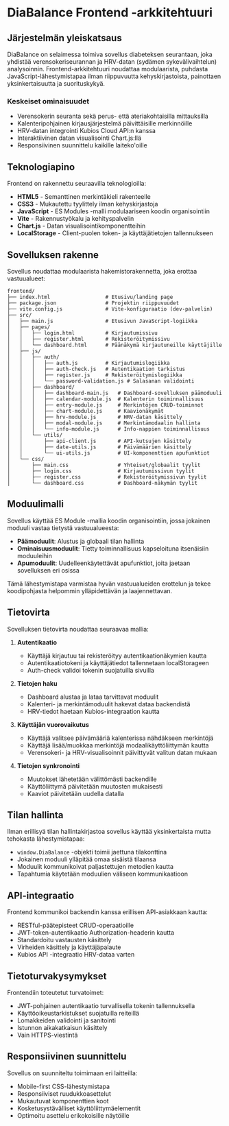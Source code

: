 # DiaBalance Frontend -arkkitehtuuri

## Järjestelmän yleiskatsaus

DiaBalance on selaimessa toimiva sovellus diabeteksen seurantaan, joka yhdistää verensokeriseurannan ja HRV-datan (sydämen sykevälivaihtelun) analysoinnin. Frontend-arkkitehtuuri noudattaa modulaarista, puhdasta JavaScript-lähestymistapaa ilman riippuvuutta kehyskirjastoista, painottaen yksinkertaisuutta ja suorituskykyä.

### Keskeiset ominaisuudet

- Verensokerin seuranta sekä perus- että ateriakohtaisilla mittauksilla
- Kalenteripohjainen kirjausjärjestelmä päivittäisille merkinnöille
- HRV-datan integrointi Kubios Cloud API:n kanssa
- Interaktiivinen datan visualisointi Chart.js:llä
- Responsiivinen suunnittelu kaikille laiteko'oille

## Teknologiapino

Frontend on rakennettu seuraavilla teknologioilla:

- **HTML5** - Semanttinen merkintäkieli rakenteelle
- **CSS3** - Mukautettu tyylittely ilman kehyskirjastoja
- **JavaScript** - ES Modules -malli modulaariseen koodin organisointiin
- **Vite** - Rakennustyökalu ja kehityspalvelin
- **Chart.js** - Datan visualisointikomponentteihin
- **LocalStorage** - Client-puolen token- ja käyttäjätietojen tallennukseen

## Sovelluksen rakenne

Sovellus noudattaa modulaarista hakemistorakennetta, joka erottaa vastuualueet:

```
frontend/
├── index.html                  # Etusivu/landing page
├── package.json                # Projektin riippuvuudet
├── vite.config.js              # Vite-konfiguraatio (dev-palvelin)
├── src/
│   ├── main.js                 # Etusivun JavaScript-logiikka
│   ├── pages/
│   │   ├── login.html          # Kirjautumissivu
│   │   ├── register.html       # Rekisteröitymissivu
│   │   └── dashboard.html      # Päänäkymä kirjautuneille käyttäjille
│   ├── js/
│   │   ├── auth/
│   │   │   ├── auth.js         # Kirjautumislogiikka
│   │   │   ├── auth-check.js   # Autentikaation tarkistus
│   │   │   ├── register.js     # Rekisteröitymislogiikka
│   │   │   └── password-validation.js # Salasanan validointi
│   │   ├── dashboard/
│   │   │   ├── dashboard-main.js   # Dashboard-sovelluksen päämoduuli
│   │   │   ├── calendar-module.js  # Kalenterin toiminnallisuus
│   │   │   ├── entry-module.js     # Merkintöjen CRUD-toiminnot
│   │   │   ├── chart-module.js     # Kaavionäkymät
│   │   │   ├── hrv-module.js       # HRV-datan käsittely
│   │   │   ├── modal-module.js     # Merkintämodaalin hallinta
│   │   │   └── info-module.js      # Info-nappien toiminnallisuus
│   │   └── utils/
│   │       ├── api-client.js       # API-kutsujen käsittely
│   │       ├── date-utils.js       # Päivämäärien käsittely
│   │       └── ui-utils.js         # UI-komponenttien apufunktiot
│   └── css/
│       ├── main.css                # Yhteiset/globaalit tyylit
│       ├── login.css               # Kirjautumissivun tyylit
│       ├── register.css            # Rekisteröitymissivun tyylit
│       └── dashboard.css           # Dashboard-näkymän tyylit
```

## Moduulimalli

Sovellus käyttää ES Module -mallia koodin organisointiin, jossa jokainen moduuli vastaa tietystä vastuualueesta:

- **Päämoduulit**: Alustus ja globaali tilan hallinta
- **Ominaisuusmoduulit**: Tietty toiminnallisuus kapseloituna itsenäisiin moduuleihin
- **Apumoduulit**: Uudelleenkäytettävät apufunktiot, joita jaetaan sovelluksen eri osissa

Tämä lähestymistapa varmistaa hyvän vastuualueiden erottelun ja tekee koodipohjasta helpommin ylläpidettävän ja laajennettavan.

## Tietovirta

Sovelluksen tietovirta noudattaa seuraavaa mallia:

1. **Autentikaatio**
   - Käyttäjä kirjautuu tai rekisteröityy autentikaationäkymien kautta
   - Autentikaatiotokeni ja käyttäjätiedot tallennetaan localStorageen
   - Auth-check validoi tokenin suojatuilla sivuilla

2. **Tietojen haku**
   - Dashboard alustaa ja lataa tarvittavat moduulit
   - Kalenteri- ja merkintämoduulit hakevat dataa backendistä
   - HRV-tiedot haetaan Kubios-integraation kautta

3. **Käyttäjän vuorovaikutus**
   - Käyttäjä valitsee päivämääriä kalenterissa nähdäkseen merkintöjä
   - Käyttäjä lisää/muokkaa merkintöjä modaalikäyttöliittymän kautta
   - Verensokeri- ja HRV-visualisoinnit päivittyvät valitun datan mukaan

4. **Tietojen synkronointi**
   - Muutokset lähetetään välittömästi backendille
   - Käyttöliittymä päivitetään muutosten mukaisesti
   - Kaaviot päivitetään uudella datalla

## Tilan hallinta

Ilman erillisyä tilan hallintakirjastoa sovellus käyttää yksinkertaista mutta tehokasta lähestymistapaa:

- `window.DiaBalance` -objekti toimii jaettuna tilakonttina
- Jokainen moduuli ylläpitää omaa sisäistä tilaansa
- Moduulit kommunikoivat paljastettujen metodien kautta
- Tapahtumia käytetään moduulien väliseen kommunikaatioon

## API-integraatio

Frontend kommunikoi backendin kanssa erillisen API-asiakkaan kautta:

- RESTful-päätepisteet CRUD-operaatioille
- JWT-token-autentikaatio Authorization-headerin kautta
- Standardoitu vastausten käsittely
- Virheiden käsittely ja käyttäjäpalaute
- Kubios API -integraatio HRV-dataa varten

## Tietoturvakysymykset

Frontendiin toteutetut turvatoimet:

- JWT-pohjainen autentikaatio turvallisella tokenin tallennuksella
- Käyttöoikeustarkistukset suojatuilla reiteillä
- Lomakkeiden validointi ja sanitointi
- Istunnon aikakatkaisun käsittely
- Vain HTTPS-viestintä

## Responsiivinen suunnittelu

Sovellus on suunniteltu toimimaan eri laitteilla:

- Mobile-first CSS-lähestymistapa
- Responsiiviset ruudukkoasettelut
- Mukautuvat komponenttien koot
- Kosketusystävälliset käyttöliittymäelementit
- Optimoitu asettelu erikokoisille näytöille